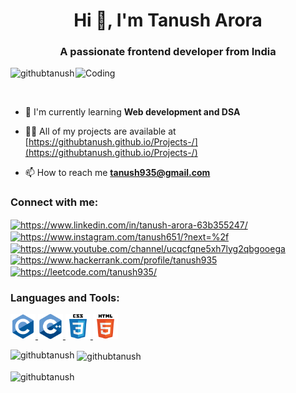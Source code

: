 <h1 align="center">Hi 👋, I'm Tanush Arora</h1>
<h3 align="center">A passionate frontend developer from India</h3>
<img align="right" width="400" src="https://media0.giphy.com/media/qgQUggAC3Pfv687qPC/giphy.gif" alt="Coding">
<p align="left"> <img src="https://komarev.com/ghpvc/?username=githubtanush&label=Profile%20views&color=0e75b6&style=flat" alt="githubtanush" /> </p>

<p align="left"> <a href="https://twitter.com/" target="blank"><img src="https://img.shields.io/twitter/follow/?logo=twitter&style=for-the-badge" alt="" /></a> </p>

- 🌱 I'm currently learning **Web development and DSA**

- 👨‍💻 All of my projects are available at [https://githubtanush.github.io/Projects-/](https://githubtanush.github.io/Projects-/)

- 📫 How to reach me **tanush935@gmail.com**

<h3 align="left">Connect with me:</h3>
<p align="left">
<a href="https://linkedin.com/in/tanush-arora-63b355247/" target="blank"><img align="center" src="https://raw.githubusercontent.com/rahuldkjain/github-profile-readme-generator/master/src/images/icons/Social/linked-in-alt.svg" alt="https://www.linkedin.com/in/tanush-arora-63b355247/" height="30" width="40" /></a>
<a href="https://instagram.com/tanush651/?next=%2f" target="blank"><img align="center" src="https://raw.githubusercontent.com/rahuldkjain/github-profile-readme-generator/master/src/images/icons/Social/instagram.svg" alt="https://www.instagram.com/tanush651/?next=%2f" height="30" width="40" /></a>
<a href="https://www.youtube.com/channel/UCQCfqNe5Xh7lYg2QbGOOEGA" target="blank"><img align="center" src="https://raw.githubusercontent.com/rahuldkjain/github-profile-readme-generator/master/src/images/icons/Social/youtube.svg" alt="https://www.youtube.com/channel/ucqcfqne5xh7lyg2qbgooega" height="30" width="40" /></a>
<a href="https://www.hackerrank.com/profile/tanush935" target="blank"><img align="center" src="https://raw.githubusercontent.com/rahuldkjain/github-profile-readme-generator/master/src/images/icons/Social/hackerrank.svg" alt="https://www.hackerrank.com/profile/tanush935" height="30" width="40" /></a>
<a href="https://www.leetcode.com/tanush935/" target="blank"><img align="center" src="https://raw.githubusercontent.com/rahuldkjain/github-profile-readme-generator/master/src/images/icons/Social/leet-code.svg" alt="https://leetcode.com/tanush935/" height="30" width="40" /></a>
</p>

<h3 align="left">Languages and Tools:</h3>
<p align="left"> <a href="https://www.cprogramming.com/" target="_blank" rel="noreferrer"> <img src="https://raw.githubusercontent.com/devicons/devicon/master/icons/c/c-original.svg" alt="c" width="40" height="40"/> </a> <a href="https://www.w3schools.com/cpp/" target="_blank" rel="noreferrer"> <img src="https://raw.githubusercontent.com/devicons/devicon/master/icons/cplusplus/cplusplus-original.svg" alt="cplusplus" width="40" height="40"/> </a> <a href="https://www.w3schools.com/css/" target="_blank" rel="noreferrer"> <img src="https://raw.githubusercontent.com/devicons/devicon/master/icons/css3/css3-original-wordmark.svg" alt="css3" width="40" height="40"/> </a> <a href="https://www.w3.org/html/" target="_blank" rel="noreferrer"> <img src="https://raw.githubusercontent.com/devicons/devicon/master/icons/html5/html5-original-wordmark.svg" alt="html5" width="40" height="40"/> </a> </p>

<p><img align="left" src="https://github-readme-stats.vercel.app/api/top-langs?username=githubtanush&show_icons=true&locale=en&layout=compact" alt="githubtanush" /></p>

<p>&nbsp;<img align="center" src="https://github-readme-stats.vercel.app/api?username=githubtanush&show_icons=true&locale=en" alt="githubtanush" /></p>

<p><img align="center" src="https://github-readme-streak-stats.herokuapp.com/?user=githubtanush&" alt="githubtanush" /></p>


